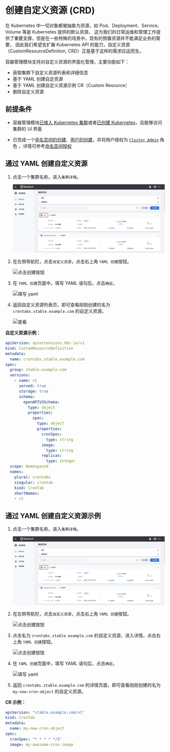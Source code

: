 # 创建自定义资源 (CRD)

在 Kubernetes 中一切对象都被抽象为资源，如 Pod、Deployment、Service、Volume 等是 Kubernetes 提供的默认资源，
这为我们的日常运维和管理工作提供了重要支撑，但是在一些特殊的场景中，现有的预置资源并不能满足业务的需要，
因此我们希望去扩展 Kubernetes API 的能力，自定义资源（CustomResourceDefinition, CRD）正是基于这样的需求应运而生。

容器管理模块支持对自定义资源的界面化管理，主要功能如下：

- 获取集群下自定义资源列表和详细信息
- 基于 YAML 创建自定资源
- 基于 YAML 创建自定义资源示例 CR（Custom Resource）
- 删除自定义资源

## 前提条件

- 容器管理模块[已接入 Kubernetes 集群](../clusters/integrate-cluster.md)或者[已创建 Kubernetes](../clusters/create-cluster.md)，且能够访问集群的 UI 界面

- 已完成一个[命名空间的创建](../namespaces/createns.md)、[用户的创建](../../../ghippo/user-guide/access-control/user.md)，并将用户授权为 [`Cluster Admin`](../permissions/permission-brief.md#cluster-admin) 角色 ，详情可参考[命名空间授权](../permissions/cluster-ns-auth.md)

## 通过 YAML 创建自定义资源

1. 点击一个集群名称，进入`集群详情`。

    ![集群详情](../../images/crd01.png)

2. 在左侧导航栏，点击`自定义资源`，点击右上角 `YAML 创建`按钮。

    ![点击创建按钮](https://docs.daocloud.io/daocloud-docs-images/docs/kpanda/images/crd02.png)

3. 在 `YAML 创建`页面中，填写 YAML 语句后，点击`确定`。

    ![填写 yaml](https://docs.daocloud.io/daocloud-docs-images/docs/kpanda/images/crd03.png)

4. 返回自定义资源列表页，即可查看刚刚创建的名为 `crontabs.stable.example.com` 的自定义资源。

    ![查看](https://docs.daocloud.io/daocloud-docs-images/docs/kpanda/images/crd04.png)

**自定义资源示例：**

```yaml title="CRD example"
apiVersion: apiextensions.k8s.io/v1
kind: CustomResourceDefinition
metadata:
  name: crontabs.stable.example.com
spec:
  group: stable.example.com
  versions:
    - name: v1
      served: true
      storage: true
      schema:
        openAPIV3Schema:
          type: object
          properties:
            spec:
              type: object
              properties:
                cronSpec:
                  type: string
                image:
                  type: string
                replicas:
                  type: integer
  scope: Namespaced
  names:
    plural: crontabs
    singular: crontab
    kind: CronTab
    shortNames:
    - ct
```

## 通过 YAML 创建自定义资源示例

1. 点击一个集群名称，进入`集群详情`。

    ![集群详情](../../images/crd01.png)

2. 在左侧导航栏，点击`自定义资源`，点击右上角 `YAML 创建`按钮。

    ![点击创建按钮](https://docs.daocloud.io/daocloud-docs-images/docs/kpanda/images/crd02.png)

3. 点击名为 `crontabs.stable.example.com` 的自定义资源，进入详情，点击右上角 `YAML 创建`按钮。

    ![点击创建按钮](https://docs.daocloud.io/daocloud-docs-images/docs/kpanda/images/crd05.png)

4. 在 `YAML 创建`页面中，填写 YAML 语句后，点击`确定`。

    ![填写 yaml](https://docs.daocloud.io/daocloud-docs-images/docs/kpanda/images/crd06.png)

5. 返回 `crontabs.stable.example.com` 的详情页面，即可查看刚刚创建的名为 `my-new-cron-object` 的自定义资源。

**CR 示例：**

```yaml title="CR example"
apiVersion: "stable.example.com/v1"
kind: CronTab
metadata:
  name: my-new-cron-object
spec:
  cronSpec: "* * * * */5"
  image: my-awesome-cron-image
```
